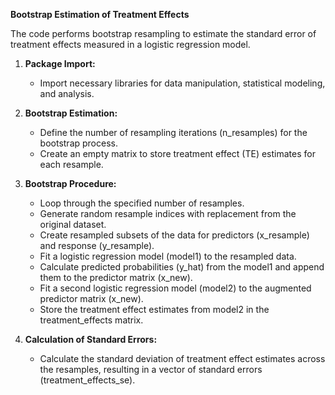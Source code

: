 **Bootstrap Estimation of Treatment Effects**

The code performs bootstrap resampling to estimate the standard error of treatment effects measured in a logistic regression model.

1. **Package Import:**
   - Import necessary libraries for data manipulation, statistical modeling, and analysis.

2. **Bootstrap Estimation:**
   - Define the number of resampling iterations (n_resamples) for the bootstrap process.
   - Create an empty matrix to store treatment effect (TE) estimates for each resample.
   
3. **Bootstrap Procedure:**
   - Loop through the specified number of resamples.
   - Generate random resample indices with replacement from the original dataset.
   - Create resampled subsets of the data for predictors (x_resample) and response (y_resample).
   - Fit a logistic regression model (model1) to the resampled data.
   - Calculate predicted probabilities (y_hat) from the model1 and append them to the predictor matrix (x_new).
   - Fit a second logistic regression model (model2) to the augmented predictor matrix (x_new).
   - Store the treatment effect estimates from model2 in the treatment_effects matrix.

4. **Calculation of Standard Errors:**
   - Calculate the standard deviation of treatment effect estimates across the resamples, resulting in a vector of standard errors (treatment_effects_se).
